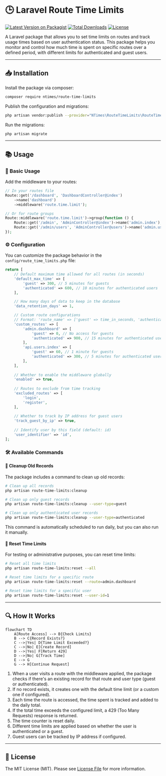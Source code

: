 # 🕒 Laravel Route Time Limits

[![Latest Version on Packagist](https://img.shields.io/packagist/v/ntimes/route-time-limits.svg?style=flat-square)](https://packagist.org/packages/ntimes/route-time-limits)
[![Total Downloads](https://img.shields.io/packagist/dt/ntimes/route-time-limits.svg?style=flat-square)](https://packagist.org/packages/ntimes/route-time-limits)
[![License](https://img.shields.io/badge/license-MIT-brightgreen.svg?style=flat-square)](LICENSE)

A Laravel package that allows you to set time limits on routes and track usage times based on user authentication status. This package helps you monitor and control how much time is spent on specific routes over a defined period, with different limits for authenticated and guest users.

---

## 📥 Installation

Install the package via composer:

```bash
composer require ntimes/route-time-limits
```

Publish the configuration and migrations:

```bash
php artisan vendor:publish --provider="NTimes\RouteTimeLimits\RouteTimeLimitsServiceProvider"
```

Run the migrations:

```bash
php artisan migrate
```

---

## 📚 Usage

### 🔰 Basic Usage

Add the middleware to your routes:

```php
// In your routes file
Route::get('/dashboard', 'DashboardController@index')
    ->name('dashboard')
    ->middleware('route.time.limit');

// Or for route groups
Route::middleware('route.time.limit')->group(function () {
    Route::get('/admin', 'AdminController@index')->name('admin.index');
    Route::get('/admin/users', 'AdminController@users')->name('admin.users');
});
```

### ⚙️ Configuration

You can customize the package behavior in the `config/route_time_limits.php` file:

```php
return [
    // Default maximum time allowed for all routes (in seconds)
    'default_max_time' => [
        'guest' => 300, // 5 minutes for guests
        'authenticated' => 600, // 10 minutes for authenticated users
    ],

    // How many days of data to keep in the database
    'data_retention_days' => 1,

    // Custom route configurations
    // Format: 'route_name' => ['guest' => time_in_seconds, 'authenticated' => time_in_seconds]
    'custom_routes' => [
        'admin.dashboard' => [
            'guest' => 0, // No access for guests
            'authenticated' => 900, // 15 minutes for authenticated users
        ],
        'api.users.index' => [
            'guest' => 60, // 1 minute for guests
            'authenticated' => 300, // 5 minutes for authenticated users
        ],
    ],
    
    // Whether to enable the middleware globally
    'enabled' => true,
    
    // Routes to exclude from time tracking
    'excluded_routes' => [
        'login',
        'register',
    ],
    
    // Whether to track by IP address for guest users
    'track_guest_by_ip' => true,
    
    // Identify user by this field (default: id)
    'user_identifier' => 'id',
];
```

### 🛠️ Available Commands

#### 🧹 Cleanup Old Records

The package includes a command to clean up old records:

```bash
# Clean up all records
php artisan route-time-limits:cleanup

# Clean up only guest records
php artisan route-time-limits:cleanup --user-type=guest

# Clean up only authenticated user records
php artisan route-time-limits:cleanup --user-type=authenticated
```

This command is automatically scheduled to run daily, but you can also run it manually.

#### 🔄 Reset Time Limits

For testing or administrative purposes, you can reset time limits:

```bash
# Reset all time limits
php artisan route-time-limits:reset --all

# Reset time limits for a specific route
php artisan route-time-limits:reset --route=admin.dashboard

# Reset time limits for a specific user
php artisan route-time-limits:reset --user-id=1
```

---

## 🔍 How It Works

```mermaid
flowchart TD
    A[Route Access] --> B{Check Limits}
    B --> C{Record Exists?}
    C -->|Yes| D{Time Limit Exceeded?}
    C -->|No| E[Create Record]
    D -->|Yes| F[Return 429]
    D -->|No| G[Track Time]
    E --> G
    G --> H[Continue Request]
```

1. When a user visits a route with the middleware applied, the package checks if there's an existing record for that route and user type (guest or authenticated).
2. If no record exists, it creates one with the default time limit (or a custom one if configured).
3. Each time the route is accessed, the time spent is tracked and added to the daily total.
4. If the total time exceeds the configured limit, a 429 (Too Many Requests) response is returned.
5. The time counter is reset daily.
6. Different time limits are applied based on whether the user is authenticated or a guest.
7. Guest users can be tracked by IP address if configured.

---

## 📃 License

The MIT License (MIT). Please see [License File](LICENSE) for more information.